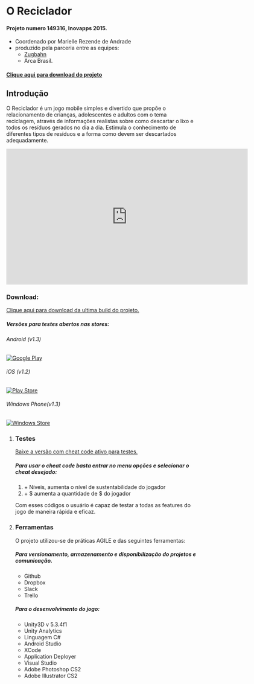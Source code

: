 <h1>O Reciclador</h1>
<h4>Projeto numero 149316, Inovapps 2015.</h4>
<ul>
    <li>Coordenado por Marielle Rezende de Andrade</li>
    <li>produzido pela parceria entre as equipes:
        <ul>
            <li><a href="http://zugbahn.com/" target="_blank">Zugbahn</a></li>
            <li>Arca Brasil.</li>
        </ul>
    </li>
</ul>
<h4><a href="https://github.com/zugbahn/Reciclador/archive/master.zip" target="_blank">Clique aqui para download do projeto</a></h4>

<h2>Introdução</h2>
<p>O Reciclador é um jogo mobile simples e divertido que propõe o relacionamento de crianças,
adolescentes e adultos com o tema reciclagem, através de informações realistas sobre como descartar o lixo e todos os resíduos gerados no dia a dia. Estimula o conhecimento de diferentes tipos de resíduos e a forma como devem ser descartados adequadamente.</p>
<iframe width="640" height="360" src="https://www.youtube.com/embed/ai4hRM46NAU" frameborder="0" allowfullscreen></iframe>
<h3>Download:</h3>
<span><a href="https://github.com/zugbahn/Reciclador/tree/master/Builds/" target="_blank">Clique aqui para download da ultima build do projeto.</a></span>

<h5>Versões para testes abertos nas stores:</h5>
<h6>Android (v1.3)</h6><p><a href="https://play.google.com/store/apps/details?id=com.zugbahn.reciclador&ah=0pLaeSaaogRE_g2PMIkdGCxhVwI" target="_blank"><img src="https://github.com/zugbahn/Reciclador/blob/master/Assets/Images/google-play-badge-300x89.png?raw=true" alt="Google Play"></a></p>
<h6>iOS (v1.2)</h6><p><a href="https://itunes.apple.com/nz/app/o-reciclador/id1103375639?mt=8" target="_blank"><img src="https://github.com/zugbahn/Reciclador/blob/master/Assets/Images/download-on-the-app-store.png?raw=true" alt="Play Store"></a></p>
<h6>Windows Phone(v1.3)</h6><p><a href="https://www.microsoft.com/pt-br/store/p/reciclador/9nblggh42cq3" target="_blank"><img src="https://github.com/zugbahn/Reciclador/blob/master/Assets/Images/English_Get_it_Win_10.png?raw=true" alt="Windows Store"></a></p>

<ol>
    <li><h3>Testes</h3></li>
    <a href="" target="_blank">Baixe a versão com cheat code ativo para testes.</a>
    <h5>Para usar o cheat code basta entrar no menu opções e selecionar o cheat desejado:</h5>
    <ol>   
        <li>+ Níveis, aumenta o nível de sustentabilidade do jogador</li>
        <li>+ $ aumenta a quantidade de $ do jogador</li>
    </ol>
    <p>Com esses códigos o usuário é capaz de testar a todas as features do jogo de maneira rápida e eficaz.</p>
<li><h3>Ferramentas</h3></li>
    <p>O projeto utilizou-se de práticas AGILE e das seguintes ferramentas:</p>
    <h5>Para versionamento, armazenamento e disponibilização do projetos e comunicação.</h5>
    <ul>
        <li>Github</li>
        <li>Dropbox</li>
        <li>Slack</li>
        <li>Trello</li>
    </ul>
    <h5>Para o desenvolvimento do jogo:</h5>
    <ul>
        <li>Unity3D v 5.3.4f1</li>
        <li>Unity Analytics</li>
        <li>Linguagem C#</li>
        <li>Android Studio</li>
        <li>XCode</li>
        <li>Application Deployer</li>
        <li>Visual Studio</li>
        <li>Adobe Photoshop CS2</li>
        <li>Adobe Illustrator CS2</li>
    </ul>
 </ol>
